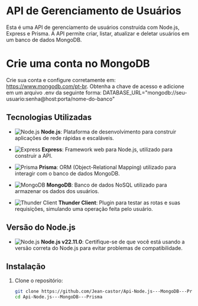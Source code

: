  # API de Gerenciamento de Usuários

Esta é uma API de gerenciamento de usuários construída com Node.js, Express e Prisma. A API permite criar, listar, atualizar e deletar usuários em um banco de dados MongoDB.

 # Crie uma conta no MongoDB

 Crie sua conta e configure corretamente em: https://www.mongodb.com/pt-br.
 Obtenha a chave de acesso e adicione em um arquivo .env da seguinte forma: DATABASE_URL="mongodb://seu-usuario:senha@host:porta/nome-do-banco"

## Tecnologias Utilizadas

- ![Node.js](https://img.shields.io/badge/Node.js-339933?style=for-the-badge&logo=nodedotjs&logoColor=white) **Node.js**: Plataforma de desenvolvimento para construir aplicações de rede rápidas e escaláveis.

- ![Express](https://img.shields.io/badge/Express-000000?style=for-the-badge&logo=express&logoColor=white) **Express**: Framework web para Node.js, utilizado para construir a API.

- ![Prisma](https://img.shields.io/badge/Prisma-2D3748?style=for-the-badge&logo=prisma&logoColor=white) **Prisma**: ORM (Object-Relational Mapping) utilizado para interagir com o banco de dados MongoDB.

- ![MongoDB](https://img.shields.io/badge/MongoDB-47A248?style=for-the-badge&logo=mongodb&logoColor=white) **MongoDB**: Banco de dados NoSQL utilizado para armazenar os dados dos usuários.

- ![Thunder Client](https://img.shields.io/badge/Thunder_Client-000000?style=for-the-badge&logo=thunder-client&logoColor=white) **Thunder Client**: Plugin para testar as rotas e suas requisições, simulando uma operação feita pelo usuário.


## Versão do Node.js

- ![Node.js](https://img.shields.io/badge/Node.js-v22.11.0-339933?style=for-the-badge&logo=nodedotjs&logoColor=white) **Node.js v22.11.0**: Certifique-se de que você está usando a versão correta do Node.js para evitar problemas de compatibilidade.


## Instalação

1. Clone o repositório:
   ```bash
   git clone https://github.com/Jean-castor/Api-Node.js---MongoDB---Prisma.git
   cd Api-Node.js---MongoDB---Prisma
